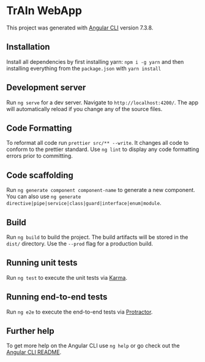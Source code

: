 # TrAIn WebApp

This project was generated with [Angular CLI](https://github.com/angular/angular-cli) version 7.3.8.

## Installation

Install all dependencies by first installing yarn: `npm i -g yarn` and then installing everything from the `package.json` with `yarn install`

## Development server

Run `ng serve` for a dev server. Navigate to `http://localhost:4200/`. The app will automatically reload if you change any of the source files.

## Code Formatting

To reformat all code run `prettier src/** --write`. It changes all code to conform to the prettier standard. Use `ng lint` to display any code formatting errors prior to committing.

## Code scaffolding

Run `ng generate component component-name` to generate a new component. You can also use `ng generate directive|pipe|service|class|guard|interface|enum|module`.

## Build

Run `ng build` to build the project. The build artifacts will be stored in the `dist/` directory. Use the `--prod` flag for a production build.

## Running unit tests

Run `ng test` to execute the unit tests via [Karma](https://karma-runner.github.io).

## Running end-to-end tests

Run `ng e2e` to execute the end-to-end tests via [Protractor](http://www.protractortest.org/).

## Further help

To get more help on the Angular CLI use `ng help` or go check out the [Angular CLI README](https://github.com/angular/angular-cli/blob/master/README.md).
